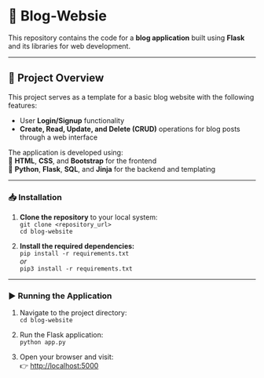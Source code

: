 # 📝 Blog-Websie

This repository contains the code for a **blog application** built using **Flask** and its libraries for web development.

---

## 📄 Project Overview

This project serves as a template for a basic blog website with the following features:

- User **Login/Signup** functionality  
- **Create, Read, Update, and Delete (CRUD)** operations for blog posts through a web interface  

The application is developed using:  
🔹 **HTML**, **CSS**, and **Bootstrap** for the frontend  
🔹 **Python**, **Flask**, **SQL**, and **Jinja** for the backend and templating  

---

### 📥 Installation

1. **Clone the repository** to your local system:  
   `git clone <repository_url>`  
   `cd blog-website`

2. **Install the required dependencies:**  
   `pip install -r requirements.txt`  
   *or*  
   `pip3 install -r requirements.txt`

---

### ▶️ Running the Application

1. Navigate to the project directory:  
   `cd blog-website`

2. Run the Flask application:  
   `python app.py`

3. Open your browser and visit:  
   👉 [http://localhost:5000](http://localhost:5000)  
